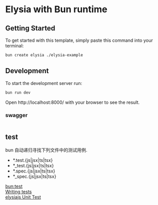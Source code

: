 # Elysia with Bun runtime

## Getting Started
To get started with this template, simply paste this command into your terminal:
```bash
bun create elysia ./elysia-example
```

## Development
To start the development server run:
```bash
bun run dev
```

Open http://localhost:8000/ with your browser to see the result.

### swagger


```ts

```


## test

bun 自动递归寻找下列文件中的测试用例.

- *.test.{js|jsx|ts|tsx}
- *_test.{js|jsx|ts|tsx}
- *.spec.{js|jsx|ts|tsx}
- *_spec.{js|jsx|ts|tsx}


[bun:test](https://bun.com/docs/cli/test)  
[Writing tests](https://bun.com/docs/test/writing)  
[elysiajs Unit Test  ](https://elysiajs.com/patterns/unit-test.html)  

